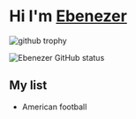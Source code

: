 #  Hi I'm <INS>Ebenezer


![github trophy](https://github-profile-trophy.vercel.app/?username=Osei-b4&theme=juicyfresh
)

![Ebenezer GitHub status](https://github-readme-stats.vercel.app/api?username=Osei-b4&theme=onedark&show_icons==true&theme=radical)

## My list 

- American football
